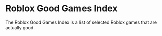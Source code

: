 # Roblox Good Games Index
The Roblox Good Games Index is a list of selected Roblox games that are actually good.
